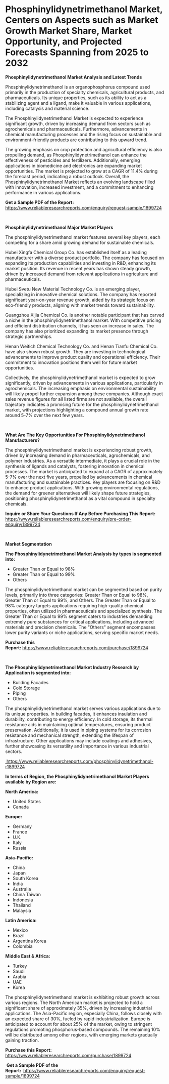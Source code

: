 <p><h1>Phosphinylidynetrimethanol Market, Centers on Aspects such as Market Growth Market Share, Market Opportunity, and Projected Forecasts Spanning from 2025 to 2032</h1></p><p><strong>Phosphinylidynetrimethanol Market Analysis and Latest Trends</strong></p>
<p><p>Phosphinylidynetrimethanol is an organophosphorus compound used primarily in the production of specialty chemicals, agricultural products, and pharmaceuticals. Its unique properties, such as its ability to act as a stabilizing agent and a ligand, make it valuable in various applications, including catalysis and material science.</p><p>The Phosphinylidynetrimethanol Market is expected to experience significant growth, driven by increasing demand from sectors such as agrochemicals and pharmaceuticals. Furthermore, advancements in chemical manufacturing processes and the rising focus on sustainable and environment-friendly products are contributing to this upward trend. </p><p>The growing emphasis on crop protection and agricultural efficiency is also propelling demand, as Phosphinylidynetrimethanol can enhance the effectiveness of pesticides and fertilizers. Additionally, emerging applications in biomedicine and electronics are expanding market opportunities. The market is projected to grow at a CAGR of 11.4% during the forecast period, indicating a robust outlook. Overall, the Phosphinylidynetrimethanol Market reflects an evolving landscape filled with innovation, increased investment, and a commitment to enhancing performance in various applications.</p></p>
<p><strong>Get a Sample PDF of the Report:&nbsp;</strong> <a href="https://www.reliableresearchreports.com/enquiry/request-sample/1899724?utm_campaign=3169&utm_medium=2&utm_source=Github&utm_content=ia&utm_term=15042025&utm_id=phosphinylidynetrimethanol">https://www.reliableresearchreports.com/enquiry/request-sample/1899724</a></p>
<p>&nbsp;</p>
<p><strong>Phosphinylidynetrimethanol Major Market Players</strong></p>
<p><p>The phosphinylidynetrimethanol market features several key players, each competing for a share amid growing demand for sustainable chemicals. </p><p>Hubei Xingfa Chemical Group Co. has established itself as a leading manufacturer with a diverse product portfolio. The company has focused on expanding its production capabilities and investing in R&D, enhancing its market position. Its revenue in recent years has shown steady growth, driven by increased demand from relevant applications in agriculture and pharmaceuticals.</p><p>Hubei Svetu New Material Technology Co. is an emerging player, specializing in innovative chemical solutions. The company has reported significant year-on-year revenue growth, aided by its strategic focus on eco-friendly products, aligning with market trends toward sustainability.</p><p>Guangzhou Xijia Chemical Co. is another notable participant that has carved a niche in the phosphinylidynetrimethanol market. With competitive pricing and efficient distribution channels, it has seen an increase in sales. The company has also prioritized expanding its market presence through strategic partnerships.</p><p>Henan Weitich Chemical Technology Co. and Henan Tianfu Chemical Co. have also shown robust growth. They are investing in technological advancements to improve product quality and operational efficiency. Their commitment to innovation positions them well for future market opportunities.</p><p>Collectively, the phosphinylidynetrimethanol market is expected to grow significantly, driven by advancements in various applications, particularly in agrochemicals. The increasing emphasis on environmental sustainability will likely propel further expansion among these companies. Although exact sales revenue figures for all listed firms are not available, the overall trajectory indicates a promising future for the phosphinylidynetrimethanol market, with projections highlighting a compound annual growth rate around 5-7% over the next few years.</p></p>
<p>&nbsp;</p>
<p><strong>What Are The Key Opportunities For Phosphinylidynetrimethanol Manufacturers?</strong></p>
<p><p>The phosphinylidynetrimethanol market is experiencing robust growth, driven by increasing demand in pharmaceuticals, agrochemicals, and polymer industries. As a versatile intermediate, it plays a crucial role in the synthesis of ligands and catalysts, fostering innovation in chemical processes. The market is anticipated to expand at a CAGR of approximately 5-7% over the next five years, propelled by advancements in chemical manufacturing and sustainable practices. Key players are focusing on R&D to enhance product applications. With growing environmental regulations, the demand for greener alternatives will likely shape future strategies, positioning phosphinylidynetrimethanol as a vital compound in specialty chemicals.</p></p>
<p><strong>Inquire or Share Your Questions If Any Before Purchasing This Report:</strong> <a href="https://www.reliableresearchreports.com/enquiry/pre-order-enquiry/1899724?utm_campaign=3169&utm_medium=2&utm_source=Github&utm_content=ia&utm_term=15042025&utm_id=phosphinylidynetrimethanol">https://www.reliableresearchreports.com/enquiry/pre-order-enquiry/1899724</a></p>
<p>&nbsp;</p>
<p><strong>Market Segmentation</strong></p>
<p><strong>The Phosphinylidynetrimethanol Market Analysis by types is segmented into:</strong></p>
<p><ul><li>Greater Than or Equal to 98%</li><li>Greater Than or Equal to 99%</li><li>Others</li></ul></p>
<p><p>The phosphinylidynetrimethanol market can be segmented based on purity levels, primarily into three categories: Greater Than or Equal to 98%, Greater Than or Equal to 99%, and Others. The Greater Than or Equal to 98% category targets applications requiring high-quality chemical properties, often utilized in pharmaceuticals and specialized synthesis. The Greater Than or Equal to 99% segment caters to industries demanding extremely pure substances for critical applications, including advanced materials and precision chemicals. The "Others" segment encompasses lower purity variants or niche applications, serving specific market needs.</p></p>
<p><strong>Purchase this Report:&nbsp;</strong><a href="https://www.reliableresearchreports.com/purchase/1899724?utm_campaign=3169&utm_medium=2&utm_source=Github&utm_content=ia&utm_term=15042025&utm_id=phosphinylidynetrimethanol">https://www.reliableresearchreports.com/purchase/1899724</a></p>
<p>&nbsp;</p>
<p><strong>The Phosphinylidynetrimethanol Market Industry Research by Application is segmented into:</strong></p>
<p><ul><li>Building Facades</li><li>Cold Storage</li><li>Piping</li><li>Others</li></ul></p>
<p><p>The phosphinylidynetrimethanol market serves various applications due to its unique properties. In building facades, it enhances insulation and durability, contributing to energy efficiency. In cold storage, its thermal resistance aids in maintaining optimal temperatures, ensuring product preservation. Additionally, it is used in piping systems for its corrosion resistance and mechanical strength, extending the lifespan of infrastructure. Other applications may include coatings and adhesives, further showcasing its versatility and importance in various industrial sectors.</p></p>
<p><a href="https://www.reliableresearchreports.com/phosphinylidynetrimethanol-r1899724?utm_campaign=3169&utm_medium=2&utm_source=Github&utm_content=ia&utm_term=15042025&utm_id=phosphinylidynetrimethanol">&nbsp;https://www.reliableresearchreports.com/phosphinylidynetrimethanol-r1899724</a></p>
<p><strong>In terms of Region, the Phosphinylidynetrimethanol Market Players available by Region are:</strong></p>
<p>
    <p> <strong> North America: </strong>
        <ul>
            <li>United States</li>
            <li>Canada</li>
        </ul>
        </p> 
    <p> <strong> Europe: </strong>
        <ul>
            <li>Germany</li>
            <li>France</li>
            <li>U.K.</li>
            <li>Italy</li>
            <li>Russia</li>
        </ul>
        </p> 
    <p> <strong> Asia-Pacific: </strong>
        <ul>
            <li>China</li>
            <li>Japan</li>
            <li>South Korea</li>
            <li>India</li>
            <li>Australia</li>
            <li>China Taiwan</li>
            <li>Indonesia</li>
            <li>Thailand</li>
            <li>Malaysia</li>
        </ul>
        </p> 
    <p> <strong> Latin America: </strong>
        <ul>
            <li>Mexico</li>
            <li>Brazil</li>
            <li>Argentina Korea</li>
            <li>Colombia</li>
        </ul>
        </p> 
    <p> <strong> Middle East & Africa: </strong>
        <ul>
            <li>Turkey</li>
            <li>Saudi</li>
            <li>Arabia</li>
            <li>UAE</li>
            <li>Korea</li>
        </ul>
    </p>
    </p>
<p><p>The phosphinylidynetrimethanol market is exhibiting robust growth across various regions. The North American market is projected to hold a significant share of approximately 35%, driven by increasing industrial applications. The Asia-Pacific region, especially China, follows closely with an expected share of 30%, fueled by rapid industrialization. Europe is anticipated to account for about 25% of the market, owing to stringent regulations promoting phosphorus-based compounds. The remaining 10% will be distributed among other regions, with emerging markets gradually gaining traction.</p></p>
<p><strong>Purchase this Report: </strong><a href="https://www.reliableresearchreports.com/purchase/1899724?utm_campaign=3169&utm_medium=2&utm_source=Github&utm_content=ia&utm_term=15042025&utm_id=phosphinylidynetrimethanol">https://www.reliableresearchreports.com/purchase/1899724</a></p>
<p>&nbsp;<strong>Get a Sample PDF of the Report:&nbsp;&nbsp;</strong><a href="https://www.reliableresearchreports.com/enquiry/request-sample/1899724?utm_campaign=3169&utm_medium=2&utm_source=Github&utm_content=ia&utm_term=15042025&utm_id=phosphinylidynetrimethanol">https://www.reliableresearchreports.com/enquiry/request-sample/1899724</a></p>
<p><strong></strong></p>
<p><p></p><p></p><p></p></p>